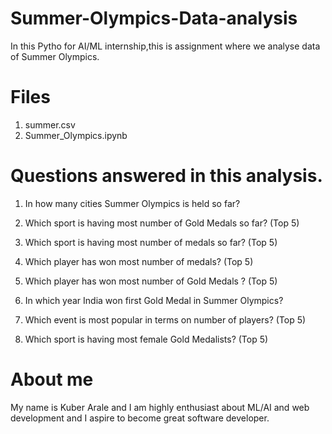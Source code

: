 # Summer-Olympics-Data-analysis
In this Pytho for AI/ML internship,this is assignment where we analyse data of Summer Olympics.

# Files
1. summer.csv
2. Summer_Olympics.ipynb

# Questions answered in this analysis.
1. In how many cities Summer Olympics is held so far?

2. Which sport is having most number of Gold Medals so far? (Top 5)

3. Which sport is having most number of medals so far? (Top 5)

4. Which player has won most number of medals? (Top 5)

5. Which player has won most number of Gold Medals ? (Top 5)

6. In which year India won first Gold Medal in Summer Olympics?

7. Which event is most popular in terms on number of players? (Top 5)

8. Which sport is having most female Gold Medalists? (Top 5)

# About me
My name is Kuber Arale and I am highly enthusiast about ML/AI and web development and I aspire to become great software developer.
